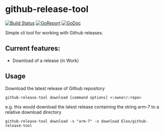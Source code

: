 # github-release-tool
[![Build Status](https://api.travis-ci.org/Eloo/github-release-tool.svg?branch=master)](https://travis-ci.org/Eloo/github-release-tool)
[![GoReport](https://goreportcard.com/badge/Eloo/github-release-tool)](https://goreportcard.com/report/Eloo/github-release-tool)
[![GoDoc](https://godoc.org/github.com/Eloo/github-release-tool?status.svg)](https://godoc.org/github.com/Eloo/github-release-tool)

Simple cli tool for working with Github releases.

## Current features:
* Download of a release (in Work)

## Usage
Download the latest release of Github repository
```
github-release-tool download [command options] <:owner/:repo>
```
e.g. this would download the latest release containing the string arm-7 to a relative download directory
```
github-release-tool download -s "arm-7" -o download Eloo/github-release-tool
```
